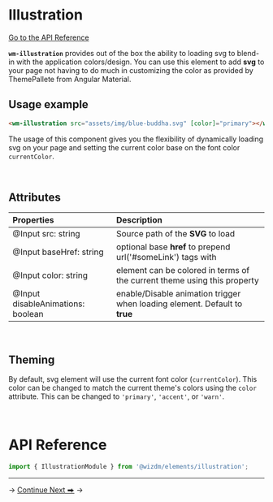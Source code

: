 <!-- toc: reference.json -->

# Illustration

[Go to the API Reference](#api-reference)

**`wm-illustration`** provides out of the box the ability to loading svg to blend-in with the application colors/design. You can use this element to add **svg** to your page not having to do much in customizing the color as provided by ThemePallete from Angular Material.

## Usage example
```html
<wm-illustration src="assets/img/blue-buddha.svg" [color]="primary"></wm-illustration>
```
The usage of this component gives you the flexibility of dynamically loading svg on your page and setting the current color base on the font color `currentColor`. 

&nbsp;  

## Attributes

| **Properties**                    | **Description**                                                            |
| :-------------------------------- | :------------------------------------------------------------------------- |
| @Input src: string                | Source path of the **SVG** to load                                         |
| @Input baseHref: string           | optional base **href** to prepend url('#someLink') tags with               |
| @Input color: string              | element can be colored in terms of the current theme using this property   |
| @Input disableAnimations: boolean | enable/Disable animation trigger when loading element. Default to **true** |

&nbsp;  

## Theming
By default, svg element will use the current font color (`currentColor`). This color can be changed to
match the current theme's colors using the `color` attribute. This can be changed to
`'primary'`, `'accent'`, or `'warn'`.

&nbsp;  


# API Reference

```typescript
import { IllustrationModule } from '@wizdm/elements/illustration';

```
---

->
[Continue Next ⮕](docs/toc?go=next) 
->  